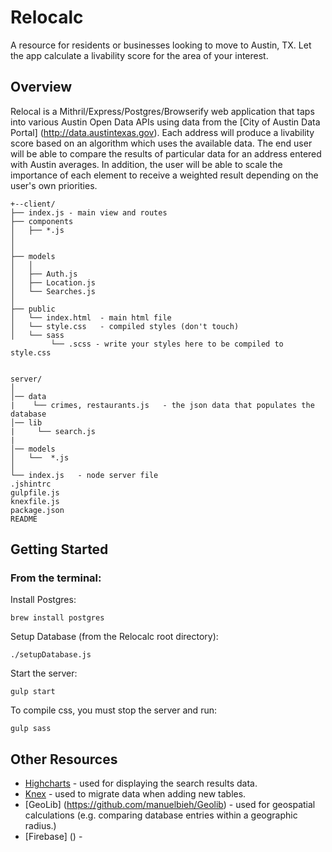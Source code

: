 # Relocalc

A resource for residents or businesses looking to move to Austin, TX. 
Let the app calculate a livability score for the area of your interest.

## Overview

Relocal is a Mithril/Express/Postgres/Browserify web application that taps into various Austin Open Data APIs using data from the [City of Austin Data Portal] (http://data.austintexas.gov).
Each address will produce a livability score based on an algorithm which uses the available data.
The end user will be able to compare the results of particular data for an address entered with Austin averages.
In addition, the user will be able to scale the importance of each element to receive a weighted result depending on 
the user's own priorities. 

```
+--client/
├── index.js - main view and routes 
├── components
│   ├── *.js       
│   
│
├── models
│   │
│   ├── Auth.js
│   ├── Location.js
│   └── Searches.js
│
├── public
│   └── index.html  - main html file
│   └── style.css   - compiled styles (don't touch)
│   └── sass
         └── .scss - write your styles here to be compiled to style.css

    
server/                         
│                          
│── data
|    └── crimes, restaurants.js   - the json data that populates the database
│── lib
|     └── search.js
|
│── models 
│   └──  *.js
│
└── index.js   - node server file
.jshintrc
gulpfile.js
knexfile.js
package.json
README
```

## Getting Started

### From the terminal:

Install Postgres:

```
brew install postgres
```

Setup Database (from the Relocalc root directory):

```
./setupDatabase.js
``` 

Start the server: 

```
gulp start
```

To compile css, you must stop the server and run: 

```
gulp sass
```
## Other Resources
* [Highcharts](http://www.highcharts.com/docs/getting-started/your-first-chart) - used for displaying the search results data.
* [Knex](http://knexjs.org/) - used to migrate data when adding new tables.
* [GeoLib] (https://github.com/manuelbieh/Geolib) - used for geospatial calculations (e.g. comparing database entries within a geographic radius.)
* [Firebase] () - 
